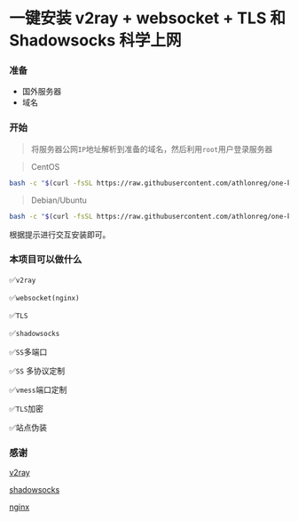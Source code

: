 # 一键安装 v2ray + websocket + TLS 和 Shadowsocks 科学上网

### 准备

- 国外服务器
- 域名

### 开始

> 将服务器公网`IP`地址解析到准备的域名，然后利用`root`用户登录服务器

> CentOS
```bash
bash -c "$(curl -fsSL https://raw.githubusercontent.com/athlonreg/one-key-vmess/master/okv-centos.sh)"
```

> Debian/Ubuntu
```bash
bash -c "$(curl -fsSL https://raw.githubusercontent.com/athlonreg/one-key-vmess/master/okv-debian.sh)"
```

根据提示进行交互安装即可。

### 本项目可以做什么

:white_check_mark:`v2ray`

:white_check_mark:`websocket(nginx)`

:white_check_mark:`TLS`

:white_check_mark:`shadowsocks`

:white_check_mark:`SS`多端口

:white_check_mark:`SS` 多协议定制

:white_check_mark:`vmess`端口定制​

:white_check_mark:`TLS`加密

:white_check_mark:站点伪装​

### 感谢

[v2ray](https://github.com/v2ray)

[shadowsocks](https://github.com/shadowsocks)

[nginx]( https://nginx.org/ )
